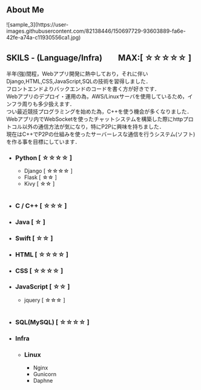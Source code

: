 <h2>About Me</h2>
<p></p>
![sample_3](https://user-images.githubusercontent.com/82138446/150697729-93603889-fa6e-42fe-a74a-c11930556ca1.jpg)


<h2>SKILS - (Language/Infra)　　MAX:[ ☆☆☆☆☆ ]</h2>
<p>半年(強)間程，Webアプリ開発に熱中しており，それに伴いDjango,HTML,CSS,JavaScript,SQLの技術を習得しました．<br>
フロントエンドよりバックエンドのコードを書く方が好きです．<br>
Webアプリのデプロイ・運用の為，AWS/Linuxサーバを使用しているため，インフラ周りも多少扱えます．<br>
つい最近競技プログラミングを始めた為，C++を使う機会が多くなりました．<br>
Webアプリ内でWebSocketを使ったチャットシステムを構築した際にhttpプロトコル以外の通信方法が気になり，特にP2Pに興味を持ちました．<br>
現在はC++でP2Pの仕組みを使ったサーバーレスな通信を行うシステム(ソフト)を作る事を目標にしています．</p>

<ul>
  <li><h3>Python [ ☆☆☆☆ ]</h3></li>
  <ul>
    <li>Django [ ☆☆☆☆ ]</li>
    <li>Flask [ ☆☆ ]</li>
    <li>Kivy [ ☆☆ ]</li>
  </ul><br>
  
  <li><h3>C / C++ [ ☆☆☆ ]</h3></li>
  
  <li><h3>Java [ ☆ ]</h3></li>
  
  <li><h3>Swift [ ☆☆ ]</h3></li>
  
  <li><h3>HTML [ ☆☆☆☆ ]</h3></li>
  <li><h3>CSS [ ☆☆☆☆ ]</h3></li>
  <li><h3>JavaScript [ ☆☆ ]</h3></li>
  <ul>
    <li>jquery [ ☆☆☆ ]</li>
  </ul><br>
  
  <li><h3>SQL(MySQL) [ ☆☆☆☆ ]</h3></li>
  
  <li><h3>Infra</h3></li>
  <ul>
    <li><h3>Linux</h3></li>
    <ul>
      <li>Nginx</li>
      <li>Gunicorn</li>
      <li>Daphne</li>
    </ul>
  </ul>
</ul>


<!--
**y6-maenaka/y6-maenaka** is a ✨ _special_ ✨ repository because its `README.md` (this file) appears on your GitHub profile.

Here are some ideas to get you started:

- 🔭 I’m currently working on ...
- 🌱 I’m currently learning ...
- 👯 I’m looking to collaborate on ...
- 🤔 I’m looking for help with ...
- 💬 Ask me about ...
- 📫 How to reach me: ...
- 😄 Pronouns: ...
- ⚡ Fun fact: ...
-->
